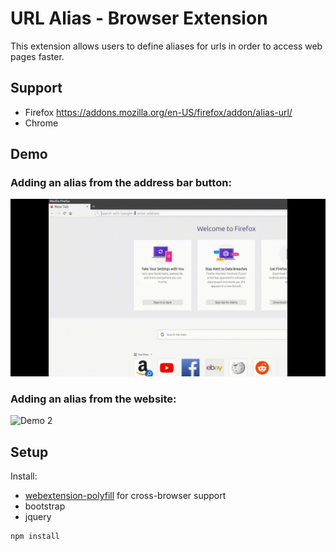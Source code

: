 # URL Alias - Browser Extension
This extension allows users to define aliases for urls in order to access web pages faster.

## Support
* Firefox https://addons.mozilla.org/en-US/firefox/addon/alias-url/
* Chrome 

## Demo

### Adding an alias from the address bar button:
![Demo 1](gifs/demo-1.gif)

### Adding an alias from the website:
![Demo 2](gifs/demo-2.gif)

## Setup
Install:
* [webextension-polyfill](https://github.com/mozilla/webextension-polyfill) for cross-browser support
* bootstrap
* jquery
```bash
npm install
```

